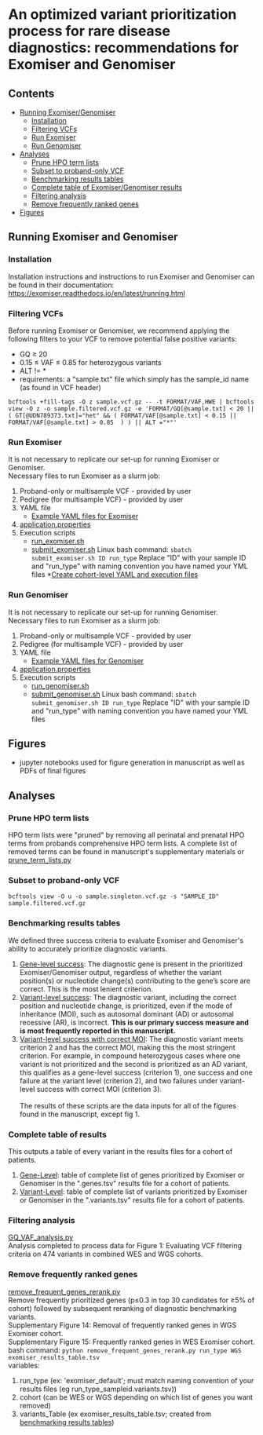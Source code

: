 # An optimized variant prioritization process for rare disease diagnostics: recommendations for Exomiser and Genomiser
## Contents
- [Running Exomiser/Genomiser](#running-Exomiser-and-Genomiser)
    - [Installation](#installation)
    - [Filtering VCFs](#filtering-vcfs)
    - [Run Exomiser](#run-exomiser)
    - [Run Genomiser](#run-genomiser)
- [Analyses](#analyses)
    - [Prune HPO term lists](#prune-hpo-term-lists)
    - [Subset to proband-only VCF](#subset-to-proband-only-vcf)
    - [Benchmarking results tables](#benchmarking-results-tables)
    - [Complete table of Exomiser/Genomiser results](#complete-table-of-results)
    - [Filtering analysis](#filtering-analysis)
    - [Remove frequently ranked genes](#remove-frequently-ranked-genes)
- [Figures](#figures)
## Running Exomiser and Genomiser
### Installation
Installation instructions and instructions to run Exomiser and Genomiser can be found in their documentation: https://exomiser.readthedocs.io/en/latest/running.html
### Filtering VCFs
Before running Exomiser or Genomiser, we recommend applying the following filters to your VCF to remove potential false positive variants:
* GQ ≥ 20
* 0.15 ≤ VAF ≤ 0.85 for heterozygous variants
* ALT != *
* requirements: a "sample.txt" file which simply has the sample_id name (as found in VCF header)

```
bcftools +fill-tags -O z sample.vcf.gz -- -t FORMAT/VAF,HWE | bcftools view -O z -o sample.filtered.vcf.gz -e 'FORMAT/GQ[@sample.txt] < 20 || ( GT[@UDN789373.txt]="het" && ( FORMAT/VAF[@sample.txt] < 0.15 || FORMAT/VAF[@sample.txt] > 0.85  ) ) || ALT ="*"'

```

### Run Exomiser
It is not necessary to replicate our set-up for running Exomiser or Genomiser. \
Necessary files to run Exomiser as a slurm job: 
1. Proband-only or multisample VCF - provided by user
2. Pedigree (for multisample VCF) - provided by user
3. YAML file
    - [Example YAML files for Exomiser](run_exomiser/yml_files) 
4. [application.properties](run_exomiser/application.properties)
5. Execution scripts
    - [run_exomiser.sh](run_exomiser/run_exomiser.sh)
    - [submit_exomiser.sh](run_exomiser/submit_exomiser.sh)
Linux bash command: ```sbatch submit_exomiser.sh ID run_type```
Replace "ID" with your sample ID and "run_type" with naming convention you have named your YML files
*[Create cohort-level YAML and execution files](analyses/create_multiple_exomiser_run_scripts.py)

### Run Genomiser
It is not necessary to replicate our set-up for running Genomiser. \
Necessary files to run Exomiser as a slurm job: 
1. Proband-only or multisample VCF - provided by user
2. Pedigree (for multisample VCF) - provided by user
3. YAML file
    - [Example YAML files for Genomiser](run_genomiser/yml_files) 
4. [application.properties](run_genomiser/application.properties)
5. Execution scripts
    - [run_genomiser.sh](run_genomiser/run_genomiser.sh)
    - [submit_genomiser.sh](run_genomiser/submit_genomiser.sh)
Linux bash command: ```sbatch submit_genomiser.sh ID run_type```
Replace "ID" with your sample ID and "run_type" with naming convention you have named your YML files

## Figures
* jupyter notebooks used for figure generation in manuscript as well as PDFs of final figures

## Analyses
### Prune HPO term lists
HPO term lists were "pruned" by removing all perinatal and prenatal HPO terms from probands comprehensive HPO term lists. A complete list of removed terms can be found in manuscript's supplementary materials or [prune_term_lists.py](analyses/prune_term_lists.py)

### Subset to proband-only VCF

```
bcftools view -O u -o sample.singleton.vcf.gz -s "SAMPLE_ID" sample.filtered.vcf.gz

```

### Benchmarking results tables
We defined three success criteria to evaluate Exomiser and Genomiser's ability to accurately prioritize diagnostic variants.
1. [Gene-level success](analyses/gene_level_benchmarking_results_table.py): The diagnostic gene is present in the prioritized Exomiser/Genomiser output, regardless of whether the variant position(s) or nucleotide change(s) contributing to the gene’s score are correct. This is the most lenient criterion.
2. [Variant-level success](variant_level_benchmarking_results_table.py): The diagnostic variant, including the correct position and nucleotide change, is prioritized, even if the mode of inheritance (MOI), such as autosomal dominant (AD) or autosomal recessive (AR), is incorrect. **This is our primary success measure and is most frequently reported in this manuscript.**
3. [Variant-level success with correct MOI](variant_level_withMOI_benchmarking_results_table.py): The diagnostic variant meets criterion 2 and has the correct MOI, making this the most stringent criterion.
For example, in compound heterozygous cases where one variant is not prioritized and the second is prioritized as an AD variant, this qualifies as a gene-level success (criterion 1), one success and one failure at the variant level (criterion 2), and two failures under variant-level success with correct MOI (criterion 3). \
\
The results of these scripts are the data inputs for all of the figures found in the manuscript, except fig 1.


### Complete table of results
This outputs a table of every variant in the results files for a cohort of patients. 
1. [Gene-Level](analyses/gene_level_complete_results_table.py): table of complete list of genes prioritized by Exomiser or Genomiser in the ".genes.tsv" results file for a cohort of patients.
2. [Variant-Level](analyses/variant_level_complete_results_table.py): table of complete list of variants prioritized by Exomiser or Genomiser in the ".variants.tsv" results file for a cohort of patients.

### Filtering analysis
[GQ_VAF_analysis.py](analyses/GQ_VAF_analysis.py) \
Analysis completed to process data for Figure 1: Evaluating VCF filtering criteria on 474 variants in combined WES and WGS cohorts.

### Remove frequently ranked genes
[remove_frequent_genes_rerank.py](analyses/remove_frequent_genes_rerank.py) \
Remove frequently prioritized genes (p≤0.3 in top 30 candidates for ≥5% of cohort) followed by subsequent reranking of diagnostic benchmarking variants. \
Supplementary Figure 14: Removal of frequently ranked genes in WGS Exomiser cohort. \
Supplementary Figure 15: Frequently ranked genes in WES Exomiser cohort. \
bash command: ```python remove_frequent_genes_rerank.py run_type WGS exomiser_results_table.tsv``` \
variables: 
1. run_type (ex: 'exomiser_default'; must match naming convention of your results files (eg run_type_sampleid.variants.tsv))
2. cohort (can be WES or WGS depending on which list of genes you want removed)
3. variants_Table (ex exomiser_results_table.tsv; created from [benchmarking results tables](#benchmarking-results-tables))

